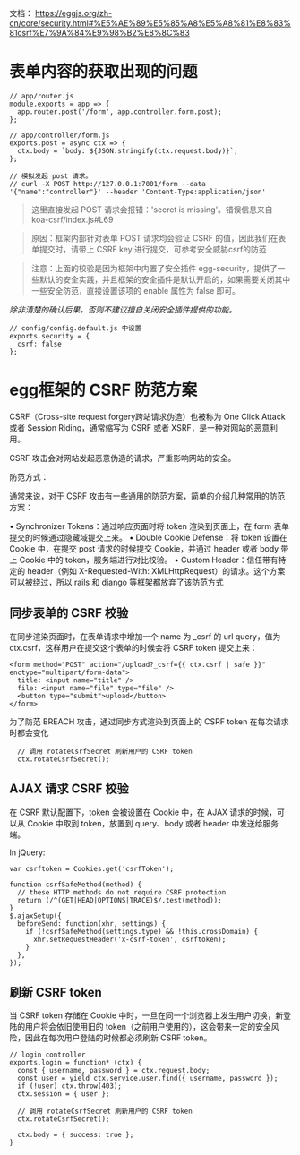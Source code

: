 
文档： https://eggjs.org/zh-cn/core/security.html#%E5%AE%89%E5%85%A8%E5%A8%81%E8%83%81csrf%E7%9A%84%E9%98%B2%E8%8C%83



# 表单内容的获取出现的问题

```
// app/router.js
module.exports = app => {
  app.router.post('/form', app.controller.form.post);
};

// app/controller/form.js
exports.post = async ctx => {
  ctx.body = `body: ${JSON.stringify(ctx.request.body)}`;
};

// 模拟发起 post 请求。
// curl -X POST http://127.0.0.1:7001/form --data '{"name":"controller"}' --header 'Content-Type:application/json'
```

> 这里直接发起 POST 请求会报错：'secret is missing'。错误信息来自 koa-csrf/index.js#L69 

> 原因：框架内部针对表单 POST 请求均会验证 CSRF 的值，因此我们在表单提交时，请带上 CSRF key 进行提交，可参考安全威胁csrf的防范

> 注意：上面的校验是因为框架中内置了安全插件 egg-security，提供了一些默认的安全实践，并且框架的安全插件是默认开启的，如果需要关闭其中一些安全防范，直接设置该项的 enable 属性为 false 即可。

*除非清楚的确认后果，否则不建议擅自关闭安全插件提供的功能。*

```
// config/config.default.js 中设置
exports.security = {
  csrf: false
};
```


# egg框架的 CSRF 防范方案

CSRF（Cross-site request forgery跨站请求伪造）也被称为 One Click Attack 或者 Session Riding，通常缩写为 CSRF 或者 XSRF，是一种对网站的恶意利用。

CSRF 攻击会对网站发起恶意伪造的请求，严重影响网站的安全。

防范方式：

通常来说，对于 CSRF 攻击有一些通用的防范方案，简单的介绍几种常用的防范方案：

• Synchronizer Tokens：通过响应页面时将 token 渲染到页面上，在 form 表单提交的时候通过隐藏域提交上来。
• Double Cookie Defense：将 token 设置在 Cookie 中，在提交 post 请求的时候提交 Cookie，并通过 header 或者 body 带上 Cookie 中的 token，服务端进行对比校验。
• Custom Header：信任带有特定的 header（例如 X-Requested-With: XMLHttpRequest）的请求。这个方案可以被绕过，所以 rails 和 django 等框架都放弃了该防范方式

## 同步表单的 CSRF 校验

在同步渲染页面时，在表单请求中增加一个 name 为 _csrf 的 url query，值为 ctx.csrf，这样用户在提交这个表单的时候会将 CSRF token 提交上来：

```
<form method="POST" action="/upload?_csrf={{ ctx.csrf | safe }}" enctype="multipart/form-data">
  title: <input name="title" />
  file: <input name="file" type="file" />
  <button type="submit">upload</button>
</form>
```

为了防范 BREACH 攻击，通过同步方式渲染到页面上的 CSRF token 在每次请求时都会变化 

```
  // 调用 rotateCsrfSecret 刷新用户的 CSRF token
  ctx.rotateCsrfSecret();
```


##  AJAX 请求  CSRF 校验

在 CSRF 默认配置下，token 会被设置在 Cookie 中，在 AJAX 请求的时候，可以从 Cookie 中取到 token，放置到 query、body 或者 header 中发送给服务端。

In jQuery:

```
var csrftoken = Cookies.get('csrfToken');

function csrfSafeMethod(method) {
  // these HTTP methods do not require CSRF protection
  return (/^(GET|HEAD|OPTIONS|TRACE)$/.test(method));
}
$.ajaxSetup({
  beforeSend: function(xhr, settings) {
    if (!csrfSafeMethod(settings.type) && !this.crossDomain) {
      xhr.setRequestHeader('x-csrf-token', csrftoken);
    }
  },
});
```

## 刷新 CSRF token

当 CSRF token 存储在 Cookie 中时，一旦在同一个浏览器上发生用户切换，新登陆的用户将会依旧使用旧的 token（之前用户使用的），这会带来一定的安全风险，因此在每次用户登陆的时候都必须刷新 CSRF token。

```
// login controller
exports.login = function* (ctx) {
  const { username, password } = ctx.request.body;
  const user = yield ctx.service.user.find({ username, password });
  if (!user) ctx.throw(403);
  ctx.session = { user };

  // 调用 rotateCsrfSecret 刷新用户的 CSRF token
  ctx.rotateCsrfSecret();

  ctx.body = { success: true };
}
```